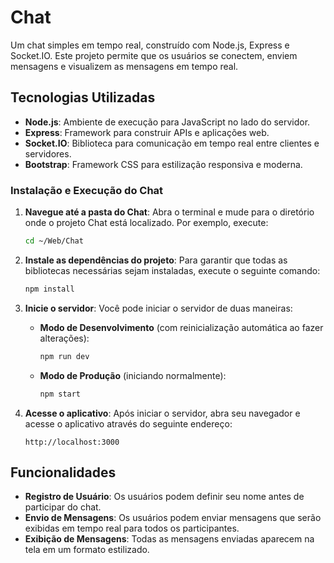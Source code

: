 # Chat

Um chat simples em tempo real, construído com Node.js, Express e Socket.IO. Este projeto permite que os usuários se conectem, enviem mensagens e visualizem as mensagens em tempo real.

## Tecnologias Utilizadas

- **Node.js**: Ambiente de execução para JavaScript no lado do servidor.
- **Express**: Framework para construir APIs e aplicações web.
- **Socket.IO**: Biblioteca para comunicação em tempo real entre clientes e servidores.
- **Bootstrap**: Framework CSS para estilização responsiva e moderna.

### Instalação e Execução do Chat

1. **Navegue até a pasta do Chat**:
   Abra o terminal e mude para o diretório onde o projeto Chat está localizado. Por exemplo, execute:

   ```bash
   cd ~/Web/Chat
   ```

2. **Instale as dependências do projeto**:
   Para garantir que todas as bibliotecas necessárias sejam instaladas, execute o seguinte comando:

   ```bash
   npm install
   ```

3. **Inicie o servidor**:
   Você pode iniciar o servidor de duas maneiras:

   - **Modo de Desenvolvimento** (com reinicialização automática ao fazer alterações):

     ```bash
     npm run dev
     ```

   - **Modo de Produção** (iniciando normalmente):

     ```bash
     npm start
     ```

4. **Acesse o aplicativo**:
   Após iniciar o servidor, abra seu navegador e acesse o aplicativo através do seguinte endereço:

   ```
   http://localhost:3000
   ```

## Funcionalidades

- **Registro de Usuário**: Os usuários podem definir seu nome antes de participar do chat.
- **Envio de Mensagens**: Os usuários podem enviar mensagens que serão exibidas em tempo real para todos os participantes.
- **Exibição de Mensagens**: Todas as mensagens enviadas aparecem na tela em um formato estilizado.
